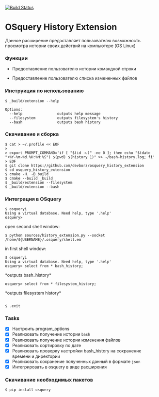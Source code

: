 [![Build Status](https://travis-ci.com/devborz/osquery_history_extension.svg?token=rrbTiACLSyD7Yjcuyygg&branch=master)](https://travis-ci.com/devborz/osquery_history_extension)

# OSquery History Extension

Данное расширение предоставляет пользователю возможность просмотра истории
своих действий на компьютере (OS Linux)

### Функции

* Предоставление пользователю истории командной строки
- Предоставление пользователю списка измененных файлов

### Инструкция по использованию
```ShellSession
$ _build/extension --help

Options:
  --help                outputs help message
  --filesystem          outputs filesystem's history
  --bash                outputs bash history
```

### Скачивание и сборка

```ShellSession
$ cat > ~/.profile << EOF
>
> export PROMPT_COMMAND='if [ "$(id -u)" -ne 0 ]; then echo "$(date "+%Y-%m-%d.%H:%M:%S") $(pwd) $(history 1)" >> ~/bash-history.log; fi'
> EOF
$ git clone https://github.com/devborz/osquery_history_extension
$ cd osquery_history_extension
$ cmake -H. -B_build
$ cmake --build _build
$ _build/extension --filesystem
$ _build/extension --bash
```
### Интеграция в OSquery
```ShellSession
$ osqueryi
Using a virtual database. Need help, type '.help'
osquery>
```
open second shell window:
```ShellSession
$ python sources/history_extension.py --socket /home/${USERNAME}/.osquery/shell.em
```
in first shell window:
```ShellSession
$ osqueryi
Using a virtual database. Need help, type '.help'
osquery> select from * bash_history;
```
\*outputs bash_history\*
```ShellSession
osquery> select from * filesystem_history;
```
\*outputs filesystem history\*
```ShellSession

$ .exit
```
### Tasks

- [x] Настроить program_options
- [x] Реализовать получение истории `bash`
- [x] Реализовать получение истории изменения файлов
- [x] Реализовать сортировку по дате
- [x] Реализовать проверку настройки bash_history на сохранение времени и директории
- [x] Реализовать сохрaнение полученных данный в формате `json`
- [x] Интегрировать в osquery в виде расширения

### Cкачивание необходимых пакетов
```ShellSession
$ pip install osquery
```
